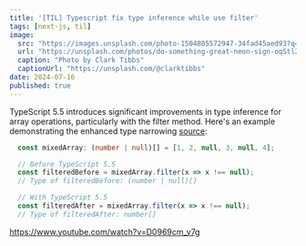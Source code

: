 ```yaml
---
title: '[TIL] Typescript fix type inference while use filter'
tags: [next-js, til]
image:
  src: "https://images.unsplash.com/photo-1504805572947-34fad45aed93?q=80&w=2340&auto=format&fit=crop&ixlib=rb-4.0.3&ixid=M3wxMjA3fDB8MHxwaG90by1wYWdlfHx8fGVufDB8fHx8fA%3D%3D"
  url: "https://unsplash.com/photos/do-something-great-neon-sign-oqStl2L5oxI"
  caption: "Photo by Clark Tibbs"
  captionUrl: "https://unsplash.com/@clarktibbs"
date: 2024-07-16
published: true
---
```


TypeScript 5.5 introduces significant improvements in type inference for array operations, particularly with the filter method. Here's an example demonstrating the enhanced type narrowing [source](https://devblogs.microsoft.com/typescript/announcing-typescript-5-5/):


```typescript
  const mixedArray: (number | null)[] = [1, 2, null, 3, null, 4];

  // Before TypeScript 5.5
  const filteredBefore = mixedArray.filter(x => x !== null);
  // Type of filteredBefore: (number | null)[]

  // With TypeScript 5.5
  const filteredAfter = mixedArray.filter(x => x !== null);
  // Type of filteredAfter: number[]
```

https://www.youtube.com/watch?v=D0969cm_v7g
